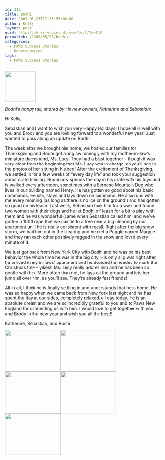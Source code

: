 ```yaml
---
id: 315
title: Bodhi
date: 2009-05-23T12:35:55+00:00
author: Kelly
layout: post
guid: http://chrisferdinandi.com/test/?p=315
permalink: /2009/05/23/bodhi/
categories:
  - PAWS Success Stories
  - Uncategorized
tags:
  - PAWS Success Stories
---
```

<img src="https://pawsnewengland.com/wp-content/uploads/2009/05/thumb2.jpg" alt="" title="thumb" width="100" height="100" class="alignleft size-full wp-image-706" />

_Bodhi&#8217;s happy tail, shared by his new owners, Katherine and Sebastian:_

Hi Kelly,

Sebastian and I want to wish you very Happy Holidays! I hope all is well with you and Brody and you are looking forward to a wonderful new year! Just wanted to pass along an update on Bodhi:

The week after we brought him home, we hosted our families for Thanksgiving and Bodhi got along swimmingly with my mother-in-law&#8217;s miniature dachshund, Ms. Lucy. They had a blast together &#8211; though it was very clear from the beginning that Ms. Lucy was in charge, as you&#8217;ll see in the photos of her sitting in his bed! After the excitement of Thanksgiving, we settled in for a few weeks of &#8220;every day life&#8221; and took your suggestion about crate training. Bodhi now spends the day in his crate with his toys and is walked every afternoon, sometimes with a Bernese Mountain Dog who lives in our building named Henry. He has gotten so good about his basic commands. He sits, stays and lays down on command. He also runs with me every morning (as long as there is no ice on the ground!) and has gotten so good on his leash. Last week, Sebastian took him for a walk and found two women with their dogs and he let Bodhi off leash for a bit to play with them and he was wonderful (came when Sebastian called him) and we&#8217;ve gotten a 100ft rope that we can tie to a tree near a big clearing by our apartment until he is really consistent with recall. Right after the big snow storm, we had him out in the clearing and he met a Puggle named Maggie and they ran each other positively ragged in the snow and loved every minute of it.

We just got back from New York City with Bodhi and he was on his best behavior the whole time he was in the big city. His only slip was right after he arrived in my in-laws&#8217; apartment and he decided he needed to mark the Christmas tree &#8211; yikes!! Ms. Lucy really adores him and he has been so gentle with her. More often than not, he lays on the ground and lets her jump all over him, as you&#8217;ll see. They&#8217;re already fast friends!

All in all, I think he is finally settling in and understands that he is home. He was so happy when we came back from New York last night and he has spent the day at our sides, completely relaxed, all day today. He is an absolute dream and we are so incredibly grateful to you and to Paws New England for connecting us with him. I would love to get together with you and Brody in the new year and wish you all the best!!

Katherine, Sebastian, and Bodhi

<img src="https://pawsnewengland.com/wp-content/uploads/2009/05/image013.jpg" alt="" title="image01" width="180" height="135" class="alignleft size-full wp-image-707" /><img src="https://pawsnewengland.com/wp-content/uploads/2009/05/image023.jpg" alt="" title="image02" width="180" height="135" class="alignleft size-full wp-image-708" /><img src="https://pawsnewengland.com/wp-content/uploads/2009/05/image032.jpg" alt="" title="image03" width="180" height="135" class="alignleft size-full wp-image-709" /><img src="https://pawsnewengland.com/wp-content/uploads/2009/05/image051.jpg" alt="" title="image05" width="180" height="135" class="alignleft size-full wp-image-710" /><img src="https://pawsnewengland.com/wp-content/uploads/2009/05/image08.jpg" alt="" title="image08" width="180" height="135" class="alignleft size-full wp-image-711" />

<div class="clear">
</div>
